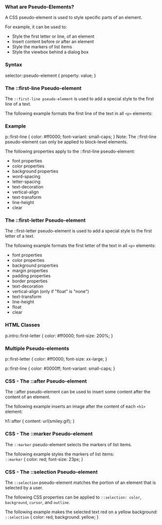 ### What are Pseudo-Elements?

A CSS pseudo-element is used to style specific parts of an element.

For example, it can be used to:

- Style the first letter or line, of an element
- Insert content before or after an element
- Style the markers of list items
- Style the viewbox behind a dialog box

### Syntax
selector::pseudo-element {
  property: value;
}

### The ::first-line Pseudo-element
The `::first-line pseudo-element` is used to add a special style to the first line of a text.

The following example formats the first line of the text in all  `<p>` elements:
### Example
p::first-line {
  color: #ff0000;
  font-variant: small-caps;
}
Note: The ::first-line pseudo-element can only be applied to block-level elements.

The following properties apply to the ::first-line pseudo-element:

- font properties
- color properties
- background properties
- word-spacing
- letter-spacing
- text-decoration
- vertical-align
- text-transform
- line-height
- clear

### The ::first-letter Pseudo-element

The ::first-letter pseudo-element is used to add a special style to the first letter of a text.

The following example formats the first letter of the text in all `<p>` elements: 

- font properties
- color properties 
- background properties
- margin properties
- padding properties
- border properties
- text-decoration
- vertical-align (only if "float" is "none")
- text-transform
- line-height
- float
- clear
### HTML Classes
p.intro::first-letter {
  color: #ff0000;
  font-size: 200%;
}
### Multiple Pseudo-elements
p::first-letter {
  color: #ff0000;
  font-size: xx-large;
}

p::first-line {
  color: #0000ff;
  font-variant: small-caps;
}

### CSS - The ::after Pseudo-element

The ::after pseudo-element can be used to insert some content after the content of an element.

The following example inserts an image after the content of each `<h1>` element:

h1::after {
  content: url(smiley.gif);
}
### CSS - The ::marker Pseudo-element

The `::marker` pseudo-element selects the markers of list items.

The following example styles the markers of list items:\
`::marker` {
  color: red;
  font-size: 23px;
}

### CSS - The ::selection Pseudo-element

The `::selection` pseudo-element matches the portion of an element that is selected by a user.

The following CSS properties can be applied to `::selection: color`, `background`, `cursor`, and `outline`.

The following example makes the selected text red on a yellow background:\
`::selection` {
  color: red;
  background: yellow;
}